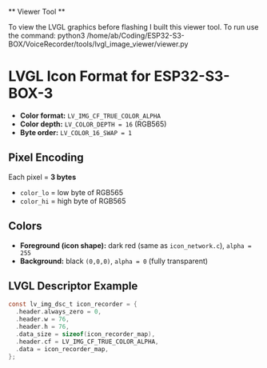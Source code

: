 ** Viewer Tool **

To view the LVGL graphics before flashing I built this viewer tool. 
To run use the command:
python3 /home/ab/Coding/ESP32-S3-BOX/VoiceRecorder/tools/lvgl_image_viewer/viewer.py


# LVGL Icon Format for ESP32-S3-BOX-3

- **Color format:** `LV_IMG_CF_TRUE_COLOR_ALPHA`  
- **Color depth:** `LV_COLOR_DEPTH = 16` (RGB565)  
- **Byte order:** `LV_COLOR_16_SWAP = 1`  

## Pixel Encoding
Each pixel = **3 bytes**  

- `color_lo` = low byte of RGB565  
- `color_hi` = high byte of RGB565  

## Colors
- **Foreground (icon shape):** dark red (same as `icon_network.c`), `alpha = 255`  
- **Background:** black `(0,0,0)`, `alpha = 0` (fully transparent)  

## LVGL Descriptor Example
```c
const lv_img_dsc_t icon_recorder = {
  .header.always_zero = 0,
  .header.w = 76,
  .header.h = 76,
  .data_size = sizeof(icon_recorder_map),
  .header.cf = LV_IMG_CF_TRUE_COLOR_ALPHA,
  .data = icon_recorder_map,
};
